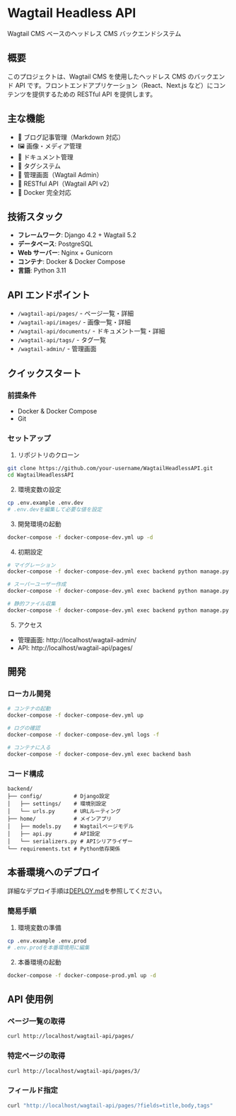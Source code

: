 # Wagtail Headless API

Wagtail CMS ベースのヘッドレス CMS バックエンドシステム

## 概要

このプロジェクトは、Wagtail CMS を使用したヘッドレス CMS のバックエンド API です。フロントエンドアプリケーション（React、Next.js など）にコンテンツを提供するための RESTful API を提供します。

## 主な機能

- 📝 ブログ記事管理（Markdown 対応）
- 🖼️ 画像・メディア管理
- 📄 ドキュメント管理
- 🔖 タグシステム
- 🔐 管理画面（Wagtail Admin）
- 🚀 RESTful API（Wagtail API v2）
- 🐳 Docker 完全対応

## 技術スタック

- **フレームワーク**: Django 4.2 + Wagtail 5.2
- **データベース**: PostgreSQL
- **Web サーバー**: Nginx + Gunicorn
- **コンテナ**: Docker & Docker Compose
- **言語**: Python 3.11

## API エンドポイント

- `/wagtail-api/pages/` - ページ一覧・詳細
- `/wagtail-api/images/` - 画像一覧・詳細
- `/wagtail-api/documents/` - ドキュメント一覧・詳細
- `/wagtail-api/tags/` - タグ一覧
- `/wagtail-admin/` - 管理画面

## クイックスタート

### 前提条件

- Docker & Docker Compose
- Git

### セットアップ

1. リポジトリのクローン

```bash
git clone https://github.com/your-username/WagtailHeadlessAPI.git
cd WagtailHeadlessAPI
```

2. 環境変数の設定

```bash
cp .env.example .env.dev
# .env.devを編集して必要な値を設定
```

3. 開発環境の起動

```bash
docker-compose -f docker-compose-dev.yml up -d
```

4. 初期設定

```bash
# マイグレーション
docker-compose -f docker-compose-dev.yml exec backend python manage.py migrate

# スーパーユーザー作成
docker-compose -f docker-compose-dev.yml exec backend python manage.py createsuperuser

# 静的ファイル収集
docker-compose -f docker-compose-dev.yml exec backend python manage.py collectstatic --noinput
```

5. アクセス

- 管理画面: http://localhost/wagtail-admin/
- API: http://localhost/wagtail-api/pages/

## 開発

### ローカル開発

```bash
# コンテナの起動
docker-compose -f docker-compose-dev.yml up

# ログの確認
docker-compose -f docker-compose-dev.yml logs -f

# コンテナに入る
docker-compose -f docker-compose-dev.yml exec backend bash
```

### コード構成

```
backend/
├── config/          # Django設定
│   ├── settings/    # 環境別設定
│   └── urls.py      # URLルーティング
├── home/            # メインアプリ
│   ├── models.py    # Wagtailページモデル
│   ├── api.py       # API設定
│   └── serializers.py # APIシリアライザー
└── requirements.txt # Python依存関係
```

## 本番環境へのデプロイ

詳細なデプロイ手順は[DEPLOY.md](DEPLOY.md)を参照してください。

### 簡易手順

1. 環境変数の準備

```bash
cp .env.example .env.prod
# .env.prodを本番環境用に編集
```

2. 本番環境の起動

```bash
docker-compose -f docker-compose-prod.yml up -d
```

## API 使用例

### ページ一覧の取得

```bash
curl http://localhost/wagtail-api/pages/
```

### 特定ページの取得

```bash
curl http://localhost/wagtail-api/pages/3/
```

### フィールド指定

```bash
curl "http://localhost/wagtail-api/pages/?fields=title,body,tags"
```
